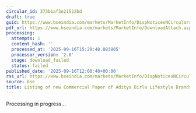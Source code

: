 ```yaml
---
circular_id: 373b1af3e21522bd
draft: true
guid: https://www.bseindia.com/markets/MarketInfo/DispNoticesNCirculars.aspx?Noticeid={E4727E39-F17D-42D4-A6F2-151B19EAE3C8}&noticeno=20250916-55&dt=09/16/2025&icount=55&totcount=78&flag=0
pdf_url: https://www.bseindia.com/markets/MarketInfo/DownloadAttach.aspx?id=20250916-55&attachedId=
processing:
  attempts: 1
  content_hash: ''
  processed_at: '2025-09-16T15:29:48.083805'
  processor_version: '2.0'
  stage: download_failed
  status: failed
published_date: '2025-09-16T12:00:40+00:00'
rss_url: https://www.bseindia.com/markets/MarketInfo/DispNoticesNCirculars.aspx?Noticeid={E4727E39-F17D-42D4-A6F2-151B19EAE3C8}&noticeno=20250916-55&dt=09/16/2025&icount=55&totcount=78&flag=0
source: bse
title: Listing of new Commercial Paper of Aditya Birla Lifestyle Brands Limited
---
```


Processing in progress...